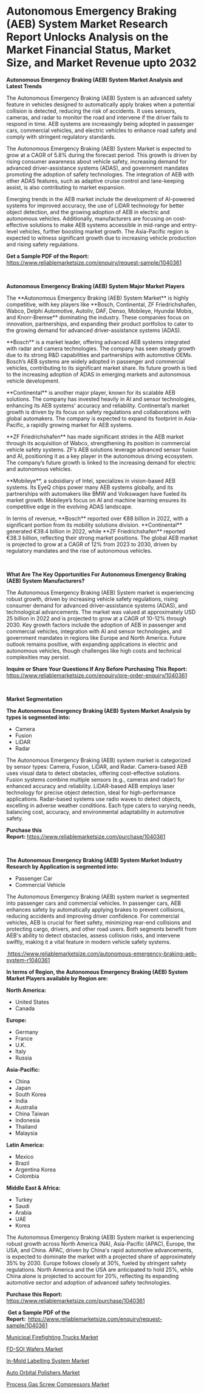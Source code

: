 <p><h1>Autonomous Emergency Braking (AEB) System Market Research Report Unlocks Analysis on the Market Financial Status, Market Size, and Market Revenue upto 2032</h1></p><p><strong>Autonomous Emergency Braking (AEB) System Market Analysis and Latest Trends</strong></p>
<p><p>The Autonomous Emergency Braking (AEB) System is an advanced safety feature in vehicles designed to automatically apply brakes when a potential collision is detected, reducing the risk of accidents. It uses sensors, cameras, and radar to monitor the road and intervene if the driver fails to respond in time. AEB systems are increasingly being adopted in passenger cars, commercial vehicles, and electric vehicles to enhance road safety and comply with stringent regulatory standards.</p><p>The Autonomous Emergency Braking (AEB) System Market is expected to grow at a CAGR of 5.8% during the forecast period. This growth is driven by rising consumer awareness about vehicle safety, increasing demand for advanced driver-assistance systems (ADAS), and government mandates promoting the adoption of safety technologies. The integration of AEB with other ADAS features, such as adaptive cruise control and lane-keeping assist, is also contributing to market expansion.</p><p>Emerging trends in the AEB market include the development of AI-powered systems for improved accuracy, the use of LiDAR technology for better object detection, and the growing adoption of AEB in electric and autonomous vehicles. Additionally, manufacturers are focusing on cost-effective solutions to make AEB systems accessible in mid-range and entry-level vehicles, further boosting market growth. The Asia-Pacific region is expected to witness significant growth due to increasing vehicle production and rising safety regulations.</p></p>
<p><strong>Get a Sample PDF of the Report:&nbsp;</strong> <a href="https://www.reliablemarketsize.com/enquiry/request-sample/1040361?utm_campaign=1897&utm_medium=2&utm_source=Github&utm_content=ia&utm_term=21012025&utm_id=autonomous-emergency-braking-aeb-system">https://www.reliablemarketsize.com/enquiry/request-sample/1040361</a></p>
<p>&nbsp;</p>
<p><strong>Autonomous Emergency Braking (AEB) System Major Market Players</strong></p>
<p><p>The **Autonomous Emergency Braking (AEB) System Market** is highly competitive, with key players like **Bosch, Continental, ZF Friedrichshafen, Wabco, Delphi Automotive, Autoliv, DAF, Denso, Mobileye, Hyundai Mobis, and Knorr-Bremse** dominating the industry. These companies focus on innovation, partnerships, and expanding their product portfolios to cater to the growing demand for advanced driver-assistance systems (ADAS).</p><p>**Bosch** is a market leader, offering advanced AEB systems integrated with radar and camera technologies. The company has seen steady growth due to its strong R&D capabilities and partnerships with automotive OEMs. Bosch’s AEB systems are widely adopted in passenger and commercial vehicles, contributing to its significant market share. Its future growth is tied to the increasing adoption of ADAS in emerging markets and autonomous vehicle development.</p><p>**Continental** is another major player, known for its scalable AEB solutions. The company has invested heavily in AI and sensor technologies, enhancing its AEB systems' accuracy and reliability. Continental’s market growth is driven by its focus on safety regulations and collaborations with global automakers. The company is expected to expand its footprint in Asia-Pacific, a rapidly growing market for AEB systems.</p><p>**ZF Friedrichshafen** has made significant strides in the AEB market through its acquisition of Wabco, strengthening its position in commercial vehicle safety systems. ZF’s AEB solutions leverage advanced sensor fusion and AI, positioning it as a key player in the autonomous driving ecosystem. The company’s future growth is linked to the increasing demand for electric and autonomous vehicles.</p><p>**Mobileye**, a subsidiary of Intel, specializes in vision-based AEB systems. Its EyeQ chips power many AEB systems globally, and its partnerships with automakers like BMW and Volkswagen have fueled its market growth. Mobileye’s focus on AI and machine learning ensures its competitive edge in the evolving ADAS landscape.</p><p>In terms of revenue, **Bosch** reported over €88 billion in 2022, with a significant portion from its mobility solutions division. **Continental** generated €39.4 billion in 2022, while **ZF Friedrichshafen** reported €38.3 billion, reflecting their strong market positions. The global AEB market is projected to grow at a CAGR of 12% from 2023 to 2030, driven by regulatory mandates and the rise of autonomous vehicles.</p></p>
<p>&nbsp;</p>
<p><strong>What Are The Key Opportunities For Autonomous Emergency Braking (AEB) System Manufacturers?</strong></p>
<p><p>The Autonomous Emergency Braking (AEB) System market is experiencing robust growth, driven by increasing vehicle safety regulations, rising consumer demand for advanced driver-assistance systems (ADAS), and technological advancements. The market was valued at approximately USD 25 billion in 2022 and is projected to grow at a CAGR of 10-12% through 2030. Key growth factors include the adoption of AEB in passenger and commercial vehicles, integration with AI and sensor technologies, and government mandates in regions like Europe and North America. Future outlook remains positive, with expanding applications in electric and autonomous vehicles, though challenges like high costs and technical complexities may persist.</p></p>
<p><strong>Inquire or Share Your Questions If Any Before Purchasing This Report:</strong> <a href="https://www.reliablemarketsize.com/enquiry/pre-order-enquiry/1040361?utm_campaign=1897&utm_medium=2&utm_source=Github&utm_content=ia&utm_term=21012025&utm_id=autonomous-emergency-braking-aeb-system">https://www.reliablemarketsize.com/enquiry/pre-order-enquiry/1040361</a></p>
<p>&nbsp;</p>
<p><strong>Market Segmentation</strong></p>
<p><strong>The Autonomous Emergency Braking (AEB) System Market Analysis by types is segmented into:</strong></p>
<p><ul><li>Camera</li><li>Fusion</li><li>LiDAR</li><li>Radar</li></ul></p>
<p><p>The Autonomous Emergency Braking (AEB) system market is categorized by sensor types: Camera, Fusion, LiDAR, and Radar. Camera-based AEB uses visual data to detect obstacles, offering cost-effective solutions. Fusion systems combine multiple sensors (e.g., cameras and radar) for enhanced accuracy and reliability. LiDAR-based AEB employs laser technology for precise object detection, ideal for high-performance applications. Radar-based systems use radio waves to detect objects, excelling in adverse weather conditions. Each type caters to varying needs, balancing cost, accuracy, and environmental adaptability in automotive safety.</p></p>
<p><strong>Purchase this Report:&nbsp;</strong><a href="https://www.reliablemarketsize.com/purchase/1040361?utm_campaign=1897&utm_medium=2&utm_source=Github&utm_content=ia&utm_term=21012025&utm_id=autonomous-emergency-braking-aeb-system">https://www.reliablemarketsize.com/purchase/1040361</a></p>
<p>&nbsp;</p>
<p><strong>The Autonomous Emergency Braking (AEB) System Market Industry Research by Application is segmented into:</strong></p>
<p><ul><li>Passenger Car</li><li>Commercial Vehicle</li></ul></p>
<p><p>The Autonomous Emergency Braking (AEB) system market is segmented into passenger cars and commercial vehicles. In passenger cars, AEB enhances safety by automatically applying brakes to prevent collisions, reducing accidents and improving driver confidence. For commercial vehicles, AEB is crucial for fleet safety, minimizing rear-end collisions and protecting cargo, drivers, and other road users. Both segments benefit from AEB's ability to detect obstacles, assess collision risks, and intervene swiftly, making it a vital feature in modern vehicle safety systems.</p></p>
<p><a href="https://www.reliablemarketsize.com/autonomous-emergency-braking-aeb-system-r1040361?utm_campaign=1897&utm_medium=2&utm_source=Github&utm_content=ia&utm_term=21012025&utm_id=autonomous-emergency-braking-aeb-system">&nbsp;https://www.reliablemarketsize.com/autonomous-emergency-braking-aeb-system-r1040361</a></p>
<p><strong>In terms of Region, the Autonomous Emergency Braking (AEB) System Market Players available by Region are:</strong></p>
<p>
    <p> <strong> North America: </strong>
        <ul>
            <li>United States</li>
            <li>Canada</li>
        </ul>
        </p> 
    <p> <strong> Europe: </strong>
        <ul>
            <li>Germany</li>
            <li>France</li>
            <li>U.K.</li>
            <li>Italy</li>
            <li>Russia</li>
        </ul>
        </p> 
    <p> <strong> Asia-Pacific: </strong>
        <ul>
            <li>China</li>
            <li>Japan</li>
            <li>South Korea</li>
            <li>India</li>
            <li>Australia</li>
            <li>China Taiwan</li>
            <li>Indonesia</li>
            <li>Thailand</li>
            <li>Malaysia</li>
        </ul>
        </p> 
    <p> <strong> Latin America: </strong>
        <ul>
            <li>Mexico</li>
            <li>Brazil</li>
            <li>Argentina Korea</li>
            <li>Colombia</li>
        </ul>
        </p> 
    <p> <strong> Middle East & Africa: </strong>
        <ul>
            <li>Turkey</li>
            <li>Saudi</li>
            <li>Arabia</li>
            <li>UAE</li>
            <li>Korea</li>
        </ul>
    </p>
    </p>
<p><p>The Autonomous Emergency Braking (AEB) System market is experiencing robust growth across North America (NA), Asia-Pacific (APAC), Europe, the USA, and China. APAC, driven by China's rapid automotive advancements, is expected to dominate the market with a projected share of approximately 35% by 2030. Europe follows closely at 30%, fueled by stringent safety regulations. North America and the USA are anticipated to hold 25%, while China alone is projected to account for 20%, reflecting its expanding automotive sector and adoption of advanced safety technologies.</p></p>
<p><strong>Purchase this Report: </strong><a href="https://www.reliablemarketsize.com/purchase/1040361?utm_campaign=1897&utm_medium=2&utm_source=Github&utm_content=ia&utm_term=21012025&utm_id=autonomous-emergency-braking-aeb-system">https://www.reliablemarketsize.com/purchase/1040361</a></p>
<p>&nbsp;<strong>Get a Sample PDF of the Report:&nbsp;&nbsp;</strong><a href="https://www.reliablemarketsize.com/enquiry/request-sample/1040361?utm_campaign=1897&utm_medium=2&utm_source=Github&utm_content=ia&utm_term=21012025&utm_id=autonomous-emergency-braking-aeb-system">https://www.reliablemarketsize.com/enquiry/request-sample/1040361</a></p>
<p><strong></strong></p>
<p><p><a href="https://www.linkedin.com/pulse/mapping-municipal-firefighting-trucks-market-trends-sxc3c?utm_campaign=1897&utm_medium=2&utm_source=Github&utm_content=ia&utm_term=21012025&utm_id=autonomous-emergency-braking-aeb-system">Municipal Firefighting Trucks Market</a></p><p><a href="https://www.linkedin.com/pulse/global-fd-soi-wafers-industry-analysis-share-growth-trends-umvaf?utm_campaign=1897&utm_medium=2&utm_source=Github&utm_content=ia&utm_term=21012025&utm_id=autonomous-emergency-braking-aeb-system">FD-SOI Wafers Market</a></p><p><a href="https://www.linkedin.com/pulse/in-mold-labelling-system-market-tracking-sales-employment-elxzf?utm_campaign=1897&utm_medium=2&utm_source=Github&utm_content=ia&utm_term=21012025&utm_id=autonomous-emergency-braking-aeb-system">In-Mold Labelling System Market</a></p><p><a href="https://www.linkedin.com/pulse/auto-orbital-polishers-market-size-share-analysis-pr0lc?utm_campaign=1897&utm_medium=2&utm_source=Github&utm_content=ia&utm_term=21012025&utm_id=autonomous-emergency-braking-aeb-system">Auto Orbital Polishers Market</a></p><p><a href="https://www.linkedin.com/pulse/size-globalprocess-gas-screw-compressors-market-compounded-ecwwc?utm_campaign=1897&utm_medium=2&utm_source=Github&utm_content=ia&utm_term=21012025&utm_id=autonomous-emergency-braking-aeb-system">Process Gas Screw Compressors Market</a></p></p>